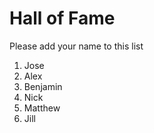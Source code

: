 # Hall of Fame
Please add your name to this list

1. Jose
2. Alex
3. Benjamin
4. Nick
5. Matthew
6. Jill

